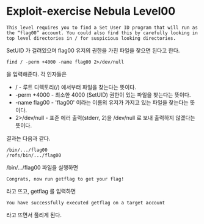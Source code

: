 # Exploit-exercise Nebula Level00
```
This level requires you to find a Set User ID program that will run as the “flag00” account. You could also find this by carefully looking in top level directories in / for suspicious looking directories.
```

SetUID 가 걸려있으며 flag00 유저의 권한을 가진 파일을 찾으면 된다고 한다.

```
find / -perm +4000 -name flag00 2>/dev/null
```

을 입력해준다. 각 인자들은
- / - 루트 디렉토리(/) 에서부터 파일을 찾는다는 뜻이다.
- -perm +4000 - 최소한 4000 (SetUID) 권한이 있는 파일을 찾는다는 뜻이다.
- -name flag00 - 'flag00' 이라는 이름의 유저가 가지고 있는 파일을 찾는다는 뜻이다.
- 2>/dev/null - 표준 에러 출력(stderr, 2)을 /dev/null 로 보내 출력하지 않겠다는 뜻이다.

결과는 다음과 같다.
```
/bin/.../flag00
/rofs/bin/.../flag00
```

/bin/.../flag00 파일을 실행하면

```
Congrats, now run getflag to get your flag!
```

라고 뜨고, getflag 를 입력하면

```
You have successfully executed getflag on a target account
```

라고 뜨면서 풀리게 된다.